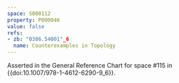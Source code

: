 ```yaml
---
space: S000112
property: P000046
value: false
refs:
- zb: "0386.54001"_6
  name: Counterexamples in Topology
---
```


Asserted in the General Reference Chart for space #115 in
{{doi:10.1007/978-1-4612-6290-9_6}}.
